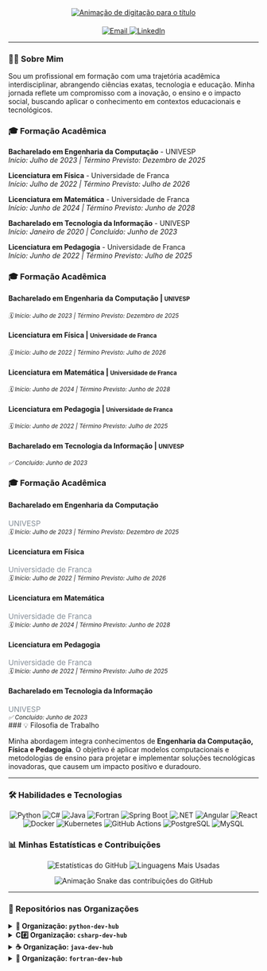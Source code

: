 <div align="center">
  <a href="https://git.io/typing-svg">
    <img src="https://readme-typing-svg.herokuapp.com?font=Fira+Code&size=30&pause=1000&color=33FF33&center=true&vCenter=true&width=850&lines=Yuri+Sidney+Forjaz;Python+%7C+C%23+.NET+%7C+Java+Spring+Boot+%7C+Fortran;Soluções+de+Alta+Performance" alt="Animação de digitação para o título">
  </a>
</div>

<div align="center" style="margin-top: 20px;">
  <a href="mailto:ysidfor@gmail.com">
    <img src="https://img.shields.io/badge/Email-D14836?style=for-the-badge&logo=gmail&logoColor=white" alt="Email">
  </a>
  <a href="https://www.linkedin.com/in/yuri-sidney-forjaz-0431751b4">
    <img src="https://img.shields.io/badge/LinkedIn-0077B5?style=for-the-badge&logo=linkedin&logoColor=white" alt="LinkedIn">
  </a>
</div>

---

### 👨‍💻 Sobre Mim

Sou um profissional em formação com uma trajetória acadêmica interdisciplinar, abrangendo ciências exatas, tecnologia e educação. Minha jornada reflete um compromisso com a inovação, o ensino e o impacto social, buscando aplicar o conhecimento em contextos educacionais e tecnológicos.

### 🎓 Formação Acadêmica

**Bacharelado em Engenharia da Computação** - UNIVESP
<br>
*Início: Julho de 2023 | Término Previsto: Dezembro de 2025*

**Licenciatura em Física** - Universidade de Franca
<br>
*Início: Julho de 2022 | Término Previsto: Julho de 2026*

**Licenciatura em Matemática** - Universidade de Franca
<br>
*Início: Junho de 2024 | Término Previsto: Junho de 2028*

**Bacharelado em Tecnologia da Informação** - UNIVESP
<br>
*Início: Janeiro de 2020 | Concluído: Junho de 2023*

**Licenciatura em Pedagogia** - Universidade de Franca
<br>
*Início: Junho de 2022 | Término Previsto: Julho de 2025*

<h3>🎓 Formação Acadêmica</h3>

<h4><b>Bacharelado em Engenharia da Computação</b> | <small>UNIVESP</small></h4>
<i><small>🗓️ Início: Julho de 2023 | Término Previsto: Dezembro de 2025</small></i>

<br>

<h4><b>Licenciatura em Física</b> | <small>Universidade de Franca</small></h4>
<i><small>🗓️ Início: Julho de 2022 | Término Previsto: Julho de 2026</small></i>

<br>

<h4><b>Licenciatura em Matemática</b> | <small>Universidade de Franca</small></h4>
<i><small>🗓️ Início: Junho de 2024 | Término Previsto: Junho de 2028</small></i>

<br>

<h4><b>Licenciatura em Pedagogia</b> | <small>Universidade de Franca</small></h4>
<i><small>🗓️ Início: Junho de 2022 | Término Previsto: Julho de 2025</small></i>

<br>

<h4><b>Bacharelado em Tecnologia da Informação</b> | <small>UNIVESP</small></h4>
<i><small>✅ Concluído: Junho de 2023</small></i>


<h3>🎓 Formação Acadêmica</h3>

<div style="margin-bottom: 20px;">
  <h4><b>Bacharelado em Engenharia da Computação</b></h4>
  <span style="font-size: 15px; color: #848d97;">UNIVESP</span><br>
  <small><i>🗓️ Início: Julho de 2023 | Término Previsto: Dezembro de 2025</i></small>
</div>

<div style="margin-bottom: 20px;">
  <h4><b>Licenciatura em Física</b></h4>
  <span style="font-size: 15px; color: #848d97;">Universidade de Franca</span><br>
  <small><i>🗓️ Início: Julho de 2022 | Término Previsto: Julho de 2026</i></small>
</div>

<div style="margin-bottom: 20px;">
  <h4><b>Licenciatura em Matemática</b></h4>
  <span style="font-size: 15px; color: #848d97;">Universidade de Franca</span><br>
  <small><i>🗓️ Início: Junho de 2024 | Término Previsto: Junho de 2028</i></small>
</div>

<div style="margin-bottom: 20px;">
  <h4><b>Licenciatura em Pedagogia</b></h4>
  <span style="font-size: 15px; color: #848d97;">Universidade de Franca</span><br>
  <small><i>🗓️ Início: Junho de 2022 | Término Previsto: Julho de 2025</i></small>
</div>

<div>
  <h4><b>Bacharelado em Tecnologia da Informação</b></h4>
  <span style="font-size: 15px; color: #848d97;">UNIVESP</span><br>
  <small><i>✅ Concluído: Junho de 2023</i></small>
</div>
### 💡 Filosofia de Trabalho

Minha abordagem integra conhecimentos de **Engenharia da Computação, Física e Pedagogia**. O objetivo é aplicar modelos computacionais e metodologias de ensino para projetar e implementar soluções tecnológicas inovadoras, que causem um impacto positivo e duradouro.

---

### 🛠️ Habilidades e Tecnologias

<p align="center">
  <img src="https://img.shields.io/badge/Python-3776AB?style=for-the-badge&logo=python&logoColor=white" alt="Python"/>
  <img src="https://img.shields.io/badge/C%23-239120?style=for-the-badge&logo=c-sharp&logoColor=white" alt="C#"/>
  <img src="https://img.shields.io/badge/Java-ED8B00?style=for-the-badge&logo=openjdk&logoColor=white" alt="Java"/>
  <img src="https://img.shields.io/badge/Fortran-734F96?style=for-the-badge&logo=fortran&logoColor=white" alt="Fortran"/>
  <img src="https://img.shields.io/badge/Spring-6DB33F?style=for-the-badge&logo=spring&logoColor=white" alt="Spring Boot"/>
  <img src="https://img.shields.io/badge/.NET-512BD4?style=for-the-badge&logo=dotnet&logoColor=white" alt=".NET"/>
  <img src="https://img.shields.io/badge/Angular-DD0031?style=for-the-badge&logo=angular&logoColor=white" alt="Angular"/>
  <img src="https://img.shields.io/badge/React-20232A?style=for-the-badge&logo=react&logoColor=61DAFB" alt="React"/>
  <img src="https://img.shields.io/badge/Docker-2496ED?style=for-the-badge&logo=docker&logoColor=white" alt="Docker"/>
  <img src="https://img.shields.io/badge/Kubernetes-326CE5?style=for-the-badge&logo=kubernetes&logoColor=white" alt="Kubernetes"/>
  <img src="https://img.shields.io/badge/GitHub_Actions-2088FF?style=for-the-badge&logo=github-actions&logoColor=white" alt="GitHub Actions"/>
  <img src="https://img.shields.io/badge/PostgreSQL-4169E1?style=for-the-badge&logo=postgresql&logoColor=white" alt="PostgreSQL"/>
  <img src="https://img.shields.io/badge/MySQL-4479A1?style=for-the-badge&logo=mysql&logoColor=white" alt="MySQL"/>
</p>



### 📊 Minhas Estatísticas e Contribuições

<p align="center">
  <img src="https://github-readme-stats.vercel.app/api?username=[SEU-USUARIO-DO-GITHUB]&show_icons=true&theme=dracula&rank_icon=github" alt="Estatísticas do GitHub" />
  <img src="https://github-readme-stats.vercel.app/api/top-langs/?username=[SEU-USUARIO-DO-GITHUB]&layout=compact&theme=dracula" alt="Linguagens Mais Usadas" />
</p>

<div align="center">
  <img src="https://raw.githubusercontent.com/[SEU-USUARIO-DO-GITHUB]/[SEU-USUARIO-DO-GITHUB]/main/dist/github-contribution-grid-snake.svg" alt="Animação Snake das contribuições do GitHub"/>
</div>

---

### 📂 Repositórios nas Organizações
<details>
<summary><strong>🐍 Organização: <code>python-dev-hub</code></strong></summary>
<br>
Focada em projetos de Engenharia de Dados, Ciência de Dados e aplicações gerais com Python.

| Repositório | Descrição |
| :--- | :--- |
| `python-math-exercises` | Exercícios de conceitos matemáticos implementados em Python. |
| `python-physics-exercises` | Exercícios e simulações de conceitos físicos em Python. |
| `python-syntax-drills` | Exercícios práticos para reforçar a sintaxe e os recursos da linguagem. |
| `data-manipulation` | Manipulação e análise de dados com `pandas`, `numpy` e `dask`. |
| `data-visualization` | Criação de gráficos e visualizações com `matplotlib`, `seaborn` e `plotly`. |
| `machine-learning` | Implementação de modelos de aprendizado de máquina e redes neurais. |
| `web-scraping-and-apis` | Extração de dados de páginas web e consumo de APIs. |
| `etl-pipelines` | Desenvolvimento de pipelines para extração, transformação e carregamento de dados (ETL). |
| `devops-and-ci-cd` | Automação de build, teste e deploy com `Docker`, `Kubernetes` e `GitHub Actions`. |
</details>

<details>
<summary><strong>C#️⃣ Organização: <code>csharp-dev-hub</code></strong></summary>
<br>
Repositórios para desenvolvimento de APIs, sistemas backend e aplicações com C# e .NET.

| Repositório | Descrição |
| :--- | :--- |
| `math-exercises-csharp` | Exercícios de conceitos matemáticos implementados em C#. |
| `physics-exercises-csharp` | Exercícios e simulações de conceitos físicos utilizando C#. |
| `csharp-web-apis` | Desenvolvimento de APIs RESTful robustas com ASP.NET Core. |
| `csharp-backend-systems` | Construção de sistemas backend com foco em lógica de negócios e acesso a dados. |
| `csharp-microservices-architecture` | Aplicações baseadas em arquitetura de microsserviços com `Docker` e `Kubernetes`. |
| `csharp-security-best-practices` | Implementação de segurança, autenticação e autorização em APIs. |
| `csharp-testing-and-debugging` | Testes unitários, de integração e ferramentas de depuração. |
| `csharp-devops-and-ci-cd` | Pipelines de CI/CD para automação de build, teste e deploy. |
</details>

<details>
<summary><strong>☕ Organização: <code>java-dev-hub</code></strong></summary>
<br>
Projetos focados no desenvolvimento de aplicações corporativas e APIs com Java e Spring Boot.

| Repositório | Descrição |
| :--- | :--- |
| `java-math-exercises` | Exercícios matemáticos implementados em Java com `Apache Commons Math`. |
| `java-physics-exercises` | Exercícios de conceitos físicos implementados em Java. |
| `java-web-apis` | Desenvolvimento de APIs RESTful com Spring Boot para aplicações corporativas. |
| `java-fullstack-apps` | Aplicações fullstack com Java no backend e frameworks como `React` ou `Angular`. |
| `java-microservices-architecture` | Desenvolvimento de aplicações em microsserviços com `Spring Cloud` e `Docker`. |
| `java-security-best-practices` | Implementação de segurança em aplicações Java com `Spring Security`. |
| `java-testing-and-debugging` | Testes unitários, de integração e end-to-end com `JUnit` e `Mockito`. |
| `java-devops-and-ci-cd` | Pipelines de CI/CD para automação de builds, testes e deploys. |
</details>

<details>
<summary><strong>🔢 Organização: <code>fortran-dev-hub</code></strong></summary>
<br>
Repositórios para resolução de problemas matemáticos e científicos de alta performance com Fortran.

| Repositório | Descrição |
| :--- | :--- |
| `math-exercises-fortran` | Exercícios de álgebra linear e cálculo numérico com `BLAS` e `LAPACK`. |
| `physics-exercises-fortran` | Problemas e simulações de física, como dinâmica de fluidos. |
| `scientific-simulations-fortran` | Simulações científicas em larga escala com paralelização (`MPI`, `OpenMP`). |
| `computational-fluid-dynamics` | Resolução de problemas de dinâmica de fluidos com algoritmos numéricos. |
| `parallel-computing-fortran` | Programação paralela para resolver problemas científicos complexos. |
| `high-precision-computations` | Cálculos numéricos de alta precisão. |
| `fortran-performance-optimization` | Técnicas para otimização de código Fortran visando máxima performance. |
| `legacy-code-modernization` | Modernização de código legado Fortran para padrões atuais. |
</details>
